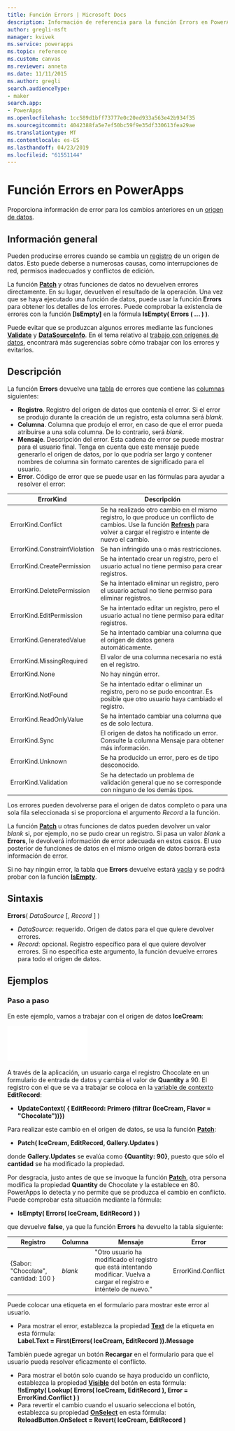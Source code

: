 ```yaml
---
title: Función Errors | Microsoft Docs
description: Información de referencia para la función Errors en PowerApps, incluidos ejemplos y sintaxis
author: gregli-msft
manager: kvivek
ms.service: powerapps
ms.topic: reference
ms.custom: canvas
ms.reviewer: anneta
ms.date: 11/11/2015
ms.author: gregli
search.audienceType:
- maker
search.app:
- PowerApps
ms.openlocfilehash: 1cc589d1bff73777e0c20ed933a563e42b934f35
ms.sourcegitcommit: 4042388fa5e7ef50bc59f9e35df330613fea29ae
ms.translationtype: MT
ms.contentlocale: es-ES
ms.lasthandoff: 04/23/2019
ms.locfileid: "61551144"
---
```

# <a name="errors-function-in-powerapps"></a>Función Errors en PowerApps
Proporciona información de error para los cambios anteriores en un [origen de datos](../working-with-data-sources.md).

## <a name="overview"></a>Información general
Pueden producirse errores cuando se cambia un [registro](../working-with-tables.md#records) de un origen de datos.  Esto puede deberse a numerosas causas, como interrupciones de red, permisos inadecuados y conflictos de edición.  

La función **[Patch](function-patch.md)** y otras funciones de datos no devuelven errores directamente. En su lugar, devuelven el resultado de la operación. Una vez que se haya ejecutado una función de datos, puede usar la función **Errors** para obtener los detalles de los errores.  Puede comprobar la existencia de errores con la función **[IsEmpty]** en la fórmula **IsEmpty( Errors ( ... ) )**.

Puede evitar que se produzcan algunos errores mediante las funciones **[Validate](function-validate.md)** y **[DataSourceInfo](function-datasourceinfo.md)**.  En el tema relativo al [trabajo con orígenes de datos](../working-with-data-sources.md), encontrará más sugerencias sobre cómo trabajar con los errores y evitarlos.

## <a name="description"></a>Descripción
La función **Errors** devuelve una [tabla](../working-with-tables.md) de errores que contiene las [columnas](../working-with-tables.md#columns) siguientes:

* **Registro**.  Registro del origen de datos que contenía el error.  Si el error se produjo durante la creación de un registro, esta columna será *blank*.
* **Columna**.  Columna que produjo el error, en caso de que el error pueda atribuirse a una sola columna. De lo contrario, será *blank*.
* **Mensaje**.  Descripción del error.  Esta cadena de error se puede mostrar para el usuario final.  Tenga en cuenta que este mensaje puede generarlo el origen de datos, por lo que podría ser largo y contener nombres de columna sin formato carentes de significado para el usuario.
* **Error**.  Código de error que se puede usar en las fórmulas para ayudar a resolver el error:

| ErrorKind | Descripción |
| --- | --- |
| ErrorKind.Conflict |Se ha realizado otro cambio en el mismo registro, lo que produce un conflicto de cambios.  Use la función **[Refresh](function-refresh.md)** para volver a cargar el registro e intente de nuevo el cambio. |
| ErrorKind.ConstraintViolation |Se han infringido una o más restricciones. |
| ErrorKind.CreatePermission |Se ha intentado crear un registro, pero el usuario actual no tiene permiso para crear registros. |
| ErrorKind.DeletePermission |Se ha intentado eliminar un registro, pero el usuario actual no tiene permiso para eliminar registros. |
| ErrorKind.EditPermission |Se ha intentado editar un registro, pero el usuario actual no tiene permiso para editar registros. |
| ErrorKind.GeneratedValue |Se ha intentado cambiar una columna que el origen de datos genera automáticamente. |
| ErrorKind.MissingRequired |El valor de una columna necesaria no está en el registro. |
| ErrorKind.None |No hay ningún error. |
| ErrorKind.NotFound |Se ha intentado editar o eliminar un registro, pero no se pudo encontrar.  Es posible que otro usuario haya cambiado el registro. |
| ErrorKind.ReadOnlyValue |Se ha intentado cambiar una columna que es de solo lectura. |
| ErrorKind.Sync |El origen de datos ha notificado un error.  Consulte la columna Mensaje para obtener más información. |
| ErrorKind.Unknown |Se ha producido un error, pero es de tipo desconocido. |
| ErrorKind.Validation |Se ha detectado un problema de validación general que no se corresponde con ninguno de los demás tipos. |

Los errores pueden devolverse para el origen de datos completo o para una sola fila seleccionada si se proporciona el argumento *Record* a la función.  

La función **[Patch](function-patch.md)** u otras funciones de datos pueden devolver un valor *blank* si, por ejemplo, no se pudo crear un registro. Si pasa un valor *blank* a **Errors**, le devolverá información de error adecuada en estos casos.  El uso posterior de funciones de datos en el mismo origen de datos borrará esta información de error.

Si no hay ningún error, la tabla que **Errors** devuelve estará [vacía](function-isblank-isempty.md) y se podrá probar con la función **[IsEmpty](function-isblank-isempty.md)**.

## <a name="syntax"></a>Sintaxis
**Errors**( *DataSource* [, *Record* ] )

* *DataSource*: requerido. Origen de datos para el que quiere devolver errores.
* *Record*: opcional.  Registro específico para el que quiere devolver errores. Si no especifica este argumento, la función devuelve errores para todo el origen de datos.

## <a name="examples"></a>Ejemplos
### <a name="step-by-step"></a>Paso a paso
En este ejemplo, vamos a trabajar con el origen de datos **IceCream**:

![](media/function-errors/icecream.png)

A través de la aplicación, un usuario carga el registro Chocolate en un formulario de entrada de datos y cambia el valor de **Quantity** a 90.  El registro con el que se va a trabajar se coloca en la [variable de contexto](../working-with-variables.md#use-a-context-variable) **EditRecord**:

* **UpdateContext( { EditRecord: Primero (filtrar (IceCream, Flavor = "Chocolate"))})**

Para realizar este cambio en el origen de datos, se usa la función **[Patch](function-patch.md)**:

* **Patch( IceCream, EditRecord, Gallery.Updates )**

donde **Gallery.Updates** se evalúa como **{Quantity: 90}**, puesto que sólo el **cantidad** se ha modificado la propiedad.

Por desgracia, justo antes de que se invoque la función **[Patch](function-patch.md)**, otra persona modifica la propiedad **Quantity** de Chocolate y la establece en 80.  PowerApps lo detecta y no permite que se produzca el cambio en conflicto.  Puede comprobar esta situación mediante la fórmula:

* **IsEmpty( Errors( IceCream, EditRecord ) )**

que devuelve **false**, ya que la función **Errors** ha devuelto la tabla siguiente:

| Registro | Columna | Mensaje | Error |
| --- | --- | --- | --- |
| {Sabor: "Chocolate", cantidad: 100 } |*blank* |"Otro usuario ha modificado el registro que está intentando modificar. Vuelva a cargar el registro e inténtelo de nuevo." |ErrorKind.Conflict |

Puede colocar una etiqueta en el formulario para mostrar este error al usuario.

* Para mostrar el error, establezca la propiedad **[Text](../controls/properties-core.md)** de la etiqueta en esta fórmula:<br>
  **Label.Text = First(Errors( IceCream, EditRecord )).Message**

También puede agregar un botón **Recargar** en el formulario para que el usuario pueda resolver eficazmente el conflicto.

* Para mostrar el botón solo cuando se haya producido un conflicto, establezca la propiedad **[Visible](../controls/properties-core.md)** del botón en esta fórmula:<br>
    **!IsEmpty( Lookup( Errors( IceCream, EditRecord ), Error = ErrorKind.Conflict ) )**
* Para revertir el cambio cuando el usuario selecciona el botón, establezca su propiedad **[OnSelect](../controls/properties-core.md)** en esta fórmula:<br>
    **ReloadButton.OnSelect = Revert( IceCream, EditRecord )**

